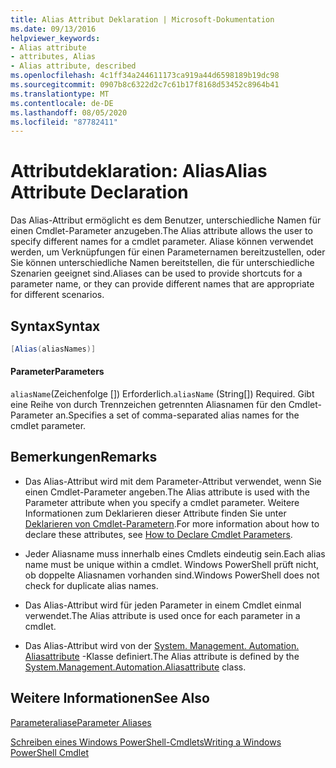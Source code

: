 ```yaml
---
title: Alias Attribut Deklaration | Microsoft-Dokumentation
ms.date: 09/13/2016
helpviewer_keywords:
- Alias attribute
- attributes, Alias
- Alias attribute, described
ms.openlocfilehash: 4c1ff34a244611173ca919a44d6598189b19dc98
ms.sourcegitcommit: 0907b8c6322d2c7c61b17f8168d53452c8964b41
ms.translationtype: MT
ms.contentlocale: de-DE
ms.lasthandoff: 08/05/2020
ms.locfileid: "87782411"
---
```

# <a name="alias-attribute-declaration"></a><span data-ttu-id="03656-102">Attributdeklaration: Alias</span><span class="sxs-lookup"><span data-stu-id="03656-102">Alias Attribute Declaration</span></span>

<span data-ttu-id="03656-103">Das Alias-Attribut ermöglicht es dem Benutzer, unterschiedliche Namen für einen Cmdlet-Parameter anzugeben.</span><span class="sxs-lookup"><span data-stu-id="03656-103">The Alias attribute allows the user to specify different names for a cmdlet parameter.</span></span> <span data-ttu-id="03656-104">Aliase können verwendet werden, um Verknüpfungen für einen Parameternamen bereitzustellen, oder Sie können unterschiedliche Namen bereitstellen, die für unterschiedliche Szenarien geeignet sind.</span><span class="sxs-lookup"><span data-stu-id="03656-104">Aliases can be used to provide shortcuts for a parameter name, or they can provide different names that are appropriate for different scenarios.</span></span>

## <a name="syntax"></a><span data-ttu-id="03656-105">Syntax</span><span class="sxs-lookup"><span data-stu-id="03656-105">Syntax</span></span>

```csharp
[Alias(aliasNames)]
```

#### <a name="parameters"></a><span data-ttu-id="03656-106">Parameter</span><span class="sxs-lookup"><span data-stu-id="03656-106">Parameters</span></span>

<span data-ttu-id="03656-107">`aliasName`(Zeichenfolge []) Erforderlich.</span><span class="sxs-lookup"><span data-stu-id="03656-107">`aliasName` (String[]) Required.</span></span> <span data-ttu-id="03656-108">Gibt eine Reihe von durch Trennzeichen getrennten Aliasnamen für den Cmdlet-Parameter an.</span><span class="sxs-lookup"><span data-stu-id="03656-108">Specifies a set of comma-separated alias names for the cmdlet parameter.</span></span>

## <a name="remarks"></a><span data-ttu-id="03656-109">Bemerkungen</span><span class="sxs-lookup"><span data-stu-id="03656-109">Remarks</span></span>

- <span data-ttu-id="03656-110">Das Alias-Attribut wird mit dem Parameter-Attribut verwendet, wenn Sie einen Cmdlet-Parameter angeben.</span><span class="sxs-lookup"><span data-stu-id="03656-110">The Alias attribute is used with the Parameter attribute when you specify a cmdlet parameter.</span></span> <span data-ttu-id="03656-111">Weitere Informationen zum Deklarieren dieser Attribute finden Sie unter [Deklarieren von Cmdlet-Parametern](./how-to-declare-cmdlet-parameters.md).</span><span class="sxs-lookup"><span data-stu-id="03656-111">For more information about how to declare these attributes, see [How to Declare Cmdlet Parameters](./how-to-declare-cmdlet-parameters.md).</span></span>

- <span data-ttu-id="03656-112">Jeder Aliasname muss innerhalb eines Cmdlets eindeutig sein.</span><span class="sxs-lookup"><span data-stu-id="03656-112">Each alias name must be unique within a cmdlet.</span></span> <span data-ttu-id="03656-113">Windows PowerShell prüft nicht, ob doppelte Aliasnamen vorhanden sind.</span><span class="sxs-lookup"><span data-stu-id="03656-113">Windows PowerShell does not check for duplicate alias names.</span></span>

- <span data-ttu-id="03656-114">Das Alias-Attribut wird für jeden Parameter in einem Cmdlet einmal verwendet.</span><span class="sxs-lookup"><span data-stu-id="03656-114">The Alias attribute is used once for each parameter in a cmdlet.</span></span>

- <span data-ttu-id="03656-115">Das Alias-Attribut wird von der [System. Management. Automation. Aliasattribute](/dotnet/api/System.Management.Automation.AliasAttribute) -Klasse definiert.</span><span class="sxs-lookup"><span data-stu-id="03656-115">The Alias attribute is defined by the [System.Management.Automation.Aliasattribute](/dotnet/api/System.Management.Automation.AliasAttribute) class.</span></span>

## <a name="see-also"></a><span data-ttu-id="03656-116">Weitere Informationen</span><span class="sxs-lookup"><span data-stu-id="03656-116">See Also</span></span>

[<span data-ttu-id="03656-117">Parameteraliase</span><span class="sxs-lookup"><span data-stu-id="03656-117">Parameter Aliases</span></span>](./parameter-aliases.md)

[<span data-ttu-id="03656-118">Schreiben eines Windows PowerShell-Cmdlets</span><span class="sxs-lookup"><span data-stu-id="03656-118">Writing a Windows PowerShell Cmdlet</span></span>](./writing-a-windows-powershell-cmdlet.md)
